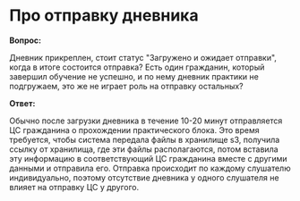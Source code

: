 # Про отправку дневника

**Вопрос:**

Дневник прикреплен, стоит статус "Загружено и ожидает отправки", когда в итоге состоится отправка? Есть один гражданин, который завершил обучение не успешно, и по нему дневник практики не подгружаем, это же не играет роль на отправку остальных?

**Ответ:**&#x20;

Обычно после загрузки дневника в течение 10-20 минут отправляется ЦС гражданина о прохождении практического блока. Это время требуется, чтобы система передала файлы в хранилище s3, получила ссылку от хранилища, где эти файлы располагаются, потом вставила эту информацию в соответствующий ЦС гражданина вместе с другими данными и отправила его. Отправка происходит по каждому слушателю индивидуально, поэтому отсутствие дневника у одного слушателя не влияет на отправку ЦС у другого.
